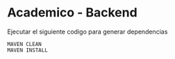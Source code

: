# Academico - Backend

Ejecutar el siguiente codigo para generar dependencias


```
MAVEN CLEAN
MAVEN INSTALL
